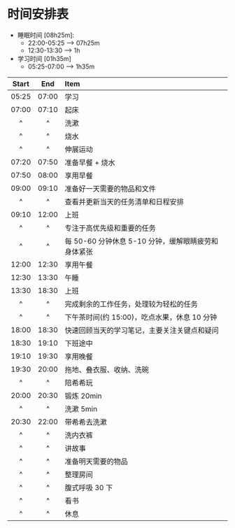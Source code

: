 # 时间安排表

- 睡眠时间 [08h25m]:
  - 22:00-05:25 --> 07h25m
  - 12:30-13:30 --> 1h
- 学习时间 [01h35m]
  - 05:25-07:00 --> 1h35m

| Start |  End  | Item                                                |
| :---: | :---: | :-------------------------------------------------- |
| 05:25 | 07:00 | 学习                                                |
| 07:00 | 07:10 | 起床                                                |
|   ^   |   ^   | 洗漱                                                |
|   ^   |   ^   | 烧水                                                |
|   ^   |   ^   | 伸展运动                                            |
| 07:20 | 07:50 | 准备早餐 + 烧水                                     |
| 07:50 | 08:00 | 享用早餐                                            |
| 09:00 | 09:10 | 准备好一天需要的物品和文件                          |
|   ^   |   ^   | 查看并更新当天的任务清单和日程安排                  |
| 09:10 | 12:00 | 上班                                                |
|   ^   |   ^   | 专注于高优先级和重要的任务                          |
|   ^   |   ^   | 每 50-60 分钟休息 5-10 分钟，缓解眼睛疲劳和身体紧张 |
| 12:00 | 12:30 | 享用午餐                                            |
| 12:30 | 13:30 | 午睡                                                |
| 13:30 | 18:30 | 上班                                                |
|   ^   |   ^   | 完成剩余的工作任务，处理较为轻松的任务              |
|   ^   |   ^   | 下午茶时间(约 15:00)，吃点水果，休息 10 分钟        |
| 18:00 | 18:30 | 快速回顾当天的学习笔记，主要关注关键点和疑问        |
| 18:30 | 19:10 | 下班途中                                            |
| 19:10 | 19:30 | 享用晚餐                                            |
| 19:30 | 20:00 | 拖地、叠衣服、收纳、洗碗                            |
|   ^   |   ^   | 陪希希玩                                            |
| 20:00 | 20:30 | 锻炼  20min                                         |
|   ^   |   ^   | 洗漱  5min                                          |
| 20:30 | 22:00 | 带希希去洗漱                                        |
|   ^   |   ^   | 洗内衣裤                                            |
|   ^   |   ^   | 讲故事                                              |
|   ^   |   ^   | 准备明天需要的物品                                  |
|   ^   |   ^   | 整理房间                                            |
|   ^   |   ^   | 腹式呼吸 30 下                                      |
|   ^   |   ^   | 看书                                                |
|   ^   |   ^   | 休息                                                |
